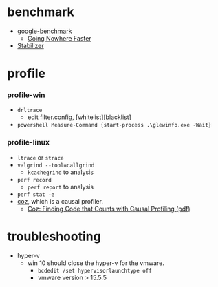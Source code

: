 # benchmark
* [google-benchmark](https://github.com/google/benchmark)
  * [Going Nowhere Faster](https://www.youtube.com/watch?v=2EWejmkKlxs&index=127&list=PLHTh1InhhwT6bwIpRk0ZbCA0N2p1taxd6&t=0s) 
* [Stabilizer](https://github.com/ccurtsinger/stabilizer)
# profile
### profile-win
* `drltrace`
  * edit filter.config, \[whitelist]\[blacklist]
* `powershell Measure-Command {start-process .\glewinfo.exe -Wait}`
### profile-linux
* `ltrace` or `strace`
* `valgrind --tool=callgrind`
  * `kcachegrind` to analysis 
* `perf record`
  * `perf report` to analysis 
* `perf stat -e `
* [coz](https://github.com/plasma-umass/coz), which is a causal profiler.
  * [Coz: Finding Code that Counts with Causal Profiling (pdf)](http://arxiv.org/pdf/1608.03676v1.pdf)

# troubleshooting
* hyper-v
  * win 10 should close the hyper-v for the vmware.
    * `bcdedit /set hypervisorlaunchtype off`
    * vmware version > 15.5.5
 
